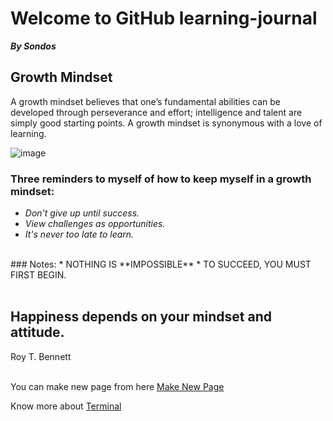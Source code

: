 # Welcome to GitHub learning-journal
***By Sondos***

## Growth Mindset
A growth mindset believes that one’s fundamental abilities can be developed through perseverance and effort; intelligence and talent are simply good starting points. A growth mindset is synonymous with a love of learning.

![image](https://blog.storeya.com/wp-content/uploads/2015/12/Growth-v-Fixed.jpg)
<br/>

### Three reminders to myself of how to keep myself in a growth mindset:
 * _Don't give up until success._
 * _View challenges as opportunities._
 * _It's never too late to learn._
 
 <br/>
### Notes:
 * NOTHING IS **IMPOSSIBLE**
 * TO SUCCEED, YOU MUST FIRST BEGIN.
 <br/>
 <br/>
 
## Happiness depends on your mindset and attitude.
 Roy T. Bennett
 <br/>
 <br/>
 
 You can make new page from here
 [Make New Page](https://sondosmatahen.github.io/learning-journal/makenewpage) 
 <br/>
 
 Know more about [Terminal](https://sondosmatahen.github.io/learning-journal/Read2)
 
 


